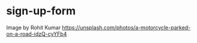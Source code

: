 # sign-up-form

Image by Rohit Kumar
 https://unsplash.com/photos/a-motorcycle-parked-on-a-road-idzQ-cyYFb4